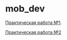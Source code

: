 # mob_dev

[Практическая работа №1](https://github.com/Nosochekir/mob_dev/tree/master).

[Практическая работа №2](https://github.com/Nosochekir/mob_dev/tree/lesson-2)

